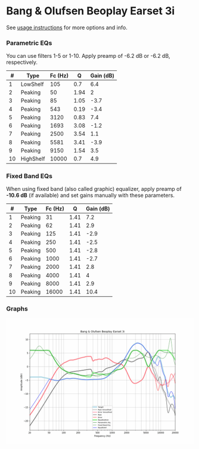# Bang & Olufsen Beoplay Earset 3i
See [usage instructions](https://github.com/jaakkopasanen/AutoEq#usage) for more options and info.

### Parametric EQs
You can use filters 1-5 or 1-10. Apply preamp of -6.2 dB or -6.2 dB, respectively.

|   # | Type      |   Fc (Hz) |    Q |   Gain (dB) |
|-----|-----------|-----------|------|-------------|
|   1 | LowShelf  |       105 | 0.7  |         6.4 |
|   2 | Peaking   |        50 | 1.94 |         2   |
|   3 | Peaking   |        85 | 1.05 |        -3.7 |
|   4 | Peaking   |       543 | 0.19 |        -3.4 |
|   5 | Peaking   |      3120 | 0.83 |         7.4 |
|   6 | Peaking   |      1693 | 3.08 |        -1.2 |
|   7 | Peaking   |      2500 | 3.54 |         1.1 |
|   8 | Peaking   |      5581 | 3.41 |        -3.9 |
|   9 | Peaking   |      9150 | 1.54 |         3.5 |
|  10 | HighShelf |     10000 | 0.7  |         4.9 |

### Fixed Band EQs
When using fixed band (also called graphic) equalizer, apply preamp of **-10.6 dB** (if available) and set gains manually with these parameters.

|   # | Type    |   Fc (Hz) |    Q |   Gain (dB) |
|-----|---------|-----------|------|-------------|
|   1 | Peaking |        31 | 1.41 |         7.2 |
|   2 | Peaking |        62 | 1.41 |         2.9 |
|   3 | Peaking |       125 | 1.41 |        -2.9 |
|   4 | Peaking |       250 | 1.41 |        -2.5 |
|   5 | Peaking |       500 | 1.41 |        -2.8 |
|   6 | Peaking |      1000 | 1.41 |        -2.7 |
|   7 | Peaking |      2000 | 1.41 |         2.8 |
|   8 | Peaking |      4000 | 1.41 |         4   |
|   9 | Peaking |      8000 | 1.41 |         2.9 |
|  10 | Peaking |     16000 | 1.41 |        10.4 |

### Graphs
![](./Bang%20&%20Olufsen%20Beoplay%20Earset%203i.png)
